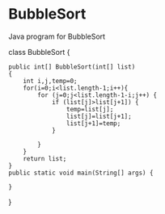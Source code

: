 # BubbleSort
Java program for BubbleSort

class BubbleSort
{

	public int[] BubbleSort(int[] list)
	{
		int i,j,temp=0;
		for(i=0;i<list.length-1;i++){
			for (j=0;j<list.length-1-i;j++) {
				if (list[j]>list[j+1]) {
					temp=list[j];
					list[j]=list[j+1];
					list[j+1]=temp;
				}
				
			}
		}
		return list;
	}
	public static void main(String[] args) {
		
	}
}
